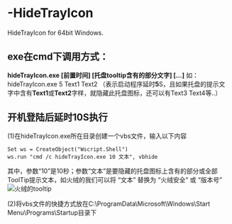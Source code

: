 # -HideTrayIcon
HideTrayIcon for 64bit Windows.

## exe在cmd下调用方式：
**hideTrayIcon.exe [前置时间] [托盘tooltip含有的部分文字] [...]**
如：hideTrayIcon.exe 5 Text1 Text2
（表示启动程序延时**5**S，且如果托盘的提示文字中含有**Text1**或**Text2**字样，就隐藏此托盘图标，还可以有Text3 Text4等..）

## 开机登陆后延时10S执行
(1)在hideTrayIcon.exe所在目录创建一个vbs文件，输入以下内容
```
Set ws = CreateObject("Wscript.Shell")
ws.run "cmd /c hideTrayIcon.exe 10 文本", vbhide
```
其中，参数“10”是10秒；参数“文本”是要隐藏的托盘图标上含有的部分或全部ToolTip提示文本，如火绒的我们可以将 “文本” 替换为 “火绒安全” 或 “版本号”
![火绒的tooltip](https://img-blog.csdnimg.cn/20210124234341996.png)


(2)将vbs文件的快捷方式放在C:\ProgramData\Microsoft\Windows\Start Menu\Programs\Startup目录下
